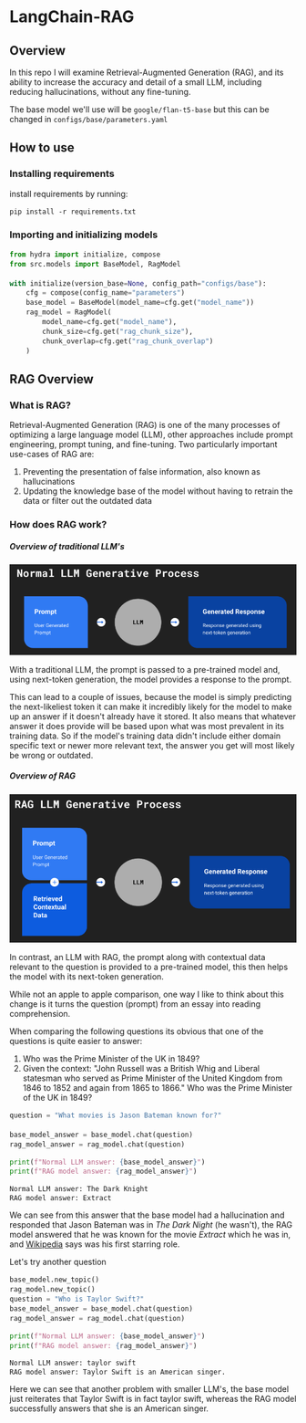 # LangChain-RAG

## Overview
In this repo I will examine Retrieval-Augmented Generation (RAG), and its ability to increase the accuracy and detail of a small LLM, including reducing hallucinations, without any fine-tuning.

The base model we'll use will be `google/flan-t5-base` but this can be changed in `configs/base/parameters.yaml`

## How to use

### Installing requirements

install requirements by running:

```
pip install -r requirements.txt
```

### Importing and initializing models


```python
from hydra import initialize, compose
from src.models import BaseModel, RagModel

with initialize(version_base=None, config_path="configs/base"):
    cfg = compose(config_name="parameters")
    base_model = BaseModel(model_name=cfg.get("model_name"))
    rag_model = RagModel(
        model_name=cfg.get("model_name"),
        chunk_size=cfg.get("rag_chunk_size"),
        chunk_overlap=cfg.get("rag_chunk_overlap")
    )
```


## RAG Overview

### What is RAG?
Retrieval-Augmented Generation (RAG) is one of the many processes of optimizing a large language model (LLM), other approaches include prompt engineering, prompt tuning, and fine-tuning.  Two particularly important use-cases of RAG are:
1) Preventing the presentation of false information, also known as hallucinations
2) Updating the knowledge base of the model without having to retrain the data or filter out the outdated data

### How does RAG work?

##### Overview of traditional LLM's

![image](data/base/base_model_overview.png)

With a traditional LLM, the prompt is passed to a pre-trained model and, using next-token generation, the model provides a response to the prompt.  

This can lead to a couple of issues, because the model is simply predicting the next-likeliest token it can make it incredibly likely for the model to make up an answer if it doesn't already have it stored. It also means that whatever answer it does provide will be based upon what was most prevalent in its training data. So if the model's training data didn't include either domain specific text or newer more relevant text, the answer you get will most likely be wrong or outdated.

##### Overview of RAG

![image](data/base/RAG_model_overview.png)

In contrast, an LLM with RAG, the prompt along with contextual data relevant to the question is provided to a pre-trained model, this then helps the model with its next-token generation.  

While not an apple to apple comparison, one way I like to think about this change is it turns the question (prompt) from an essay into reading comprehension.

When comparing the following questions its obvious that one of the questions is quite easier to answer:
1) Who was the Prime Minister of the UK in 1849?
2) Given the context: "John Russell was a British Whig and Liberal statesman who served as Prime Minister of the United Kingdom from 1846 to 1852 and again from 1865 to 1866." Who was the Prime Minister of the UK in 1849?


```python
question = "What movies is Jason Bateman known for?"

base_model_answer = base_model.chat(question)
rag_model_answer = rag_model.chat(question)
```


```python
print(f"Normal LLM answer: {base_model_answer}")
print(f"RAG model answer: {rag_model_answer}")
```

    Normal LLM answer: The Dark Knight
    RAG model answer: Extract


We can see from this answer that the base model had a hallucination and responded that Jason Bateman was in _The Dark Night_ (he wasn't), the RAG model answered that he was known for the movie _Extract_ which he was in, and [Wikipedia](https://en.wikipedia.org/wiki/Jason_Bateman#:~:text=Bateman%20took%20starring%20roles%20in%20the%20comedies%20Extract%20(2009)) says was his first starring role.

Let's try another question


```python
base_model.new_topic()
rag_model.new_topic()
question = "Who is Taylor Swift?"
base_model_answer = base_model.chat(question)
rag_model_answer = rag_model.chat(question)
```


```python
print(f"Normal LLM answer: {base_model_answer}")
print(f"RAG model answer: {rag_model_answer}")
```

    Normal LLM answer: taylor swift
    RAG model answer: Taylor Swift is an American singer.


Here we can see that another problem with smaller LLM's, the base model just reiterates that Taylor Swift is in fact taylor swift, whereas the RAG model successfully answers that she is an American singer.
